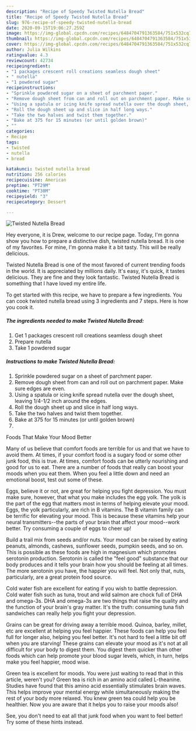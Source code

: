 ```yaml
---
description: "Recipe of Speedy Twisted Nutella Bread"
title: "Recipe of Speedy Twisted Nutella Bread"
slug: 976-recipe-of-speedy-twisted-nutella-bread
date: 2020-09-15T19:06:27.259Z
image: https://img-global.cpcdn.com/recipes/6484704791363584/751x532cq70/twisted-nutella-bread-recipe-main-photo.jpg
thumbnail: https://img-global.cpcdn.com/recipes/6484704791363584/751x532cq70/twisted-nutella-bread-recipe-main-photo.jpg
cover: https://img-global.cpcdn.com/recipes/6484704791363584/751x532cq70/twisted-nutella-bread-recipe-main-photo.jpg
author: Julia Wilkins
ratingvalue: 4.3
reviewcount: 42734
recipeingredient:
- "1 packages crescent roll creations seamless dough sheet"
- " nutella"
- "1 powdered sugar"
recipeinstructions:
- "Sprinkle powdered sugar on a sheet of parchment paper."
- "Remove dough sheet from can and roll out on parchment paper. Make sure edges are even."
- "Using a spatula or icing knife spread nutella over the dough sheet, leaving 1/4-1/2 inch around the edges."
- "Roll the dough sheet up and slice in half long ways."
- "Take the two halves and twist them together."
- "Bake at 375 for 15 minutes (or until golden brown)"
- ""
categories:
- Recipe
tags:
- twisted
- nutella
- bread

katakunci: twisted nutella bread 
nutrition: 256 calories
recipecuisine: American
preptime: "PT29M"
cooktime: "PT30M"
recipeyield: "3"
recipecategory: Dessert

---
```



![Twisted Nutella Bread](https://img-global.cpcdn.com/recipes/6484704791363584/751x532cq70/twisted-nutella-bread-recipe-main-photo.jpg)

Hey everyone, it is Drew, welcome to our recipe page. Today, I'm gonna show you how to prepare a distinctive dish, twisted nutella bread. It is one of my favorites. For mine, I'm gonna make it a bit tasty. This will be really delicious.

Twisted Nutella Bread is one of the most favored of current trending foods in the world. It is appreciated by millions daily. It's easy, it's quick, it tastes delicious. They are fine and they look fantastic. Twisted Nutella Bread is something that I have loved my entire life.




To get started with this recipe, we have to prepare a few ingredients. You can cook twisted nutella bread using 3 ingredients and 7 steps. Here is how you cook it.

<!--inarticleads1-->

##### The ingredients needed to make Twisted Nutella Bread:

1. Get 1 packages crescent roll creations seamless dough sheet
1. Prepare  nutella
1. Take 1 powdered sugar




<!--inarticleads2-->

##### Instructions to make Twisted Nutella Bread:

1. Sprinkle powdered sugar on a sheet of parchment paper.
1. Remove dough sheet from can and roll out on parchment paper. Make sure edges are even.
1. Using a spatula or icing knife spread nutella over the dough sheet, leaving 1/4-1/2 inch around the edges.
1. Roll the dough sheet up and slice in half long ways.
1. Take the two halves and twist them together.
1. Bake at 375 for 15 minutes (or until golden brown)
1. 




Foods That Make Your Mood Better


Many of us believe that comfort foods are terrible for us and that we have to avoid them. At times, if your comfort food is a sugary food or some other junk food, this is true. At times, comfort foods can be utterly nourishing and good for us to eat. There are a number of foods that really can boost your moods when you eat them. When you feel a little down and need an emotional boost, test out some of these.

Eggs, believe it or not, are great for helping you fight depression. You must make sure, however, that what you make includes the egg yolk. The yolk is the part of the egg that matters most in terms of helping elevate your mood. Eggs, the yolk particularly, are rich in B vitamins. The B vitamin family can be terrific for elevating your mood. This is because these vitamins help your neural transmitters--the parts of your brain that affect your mood--work better. Try consuming a couple of eggs to cheer up!

Build a trail mix from seeds and/or nuts. Your mood can be raised by eating peanuts, almonds, cashews, sunflower seeds, pumpkin seeds, and so on. This is possible as these foods are high in magnesium which promotes serotonin production. Serotonin is called the "feel good" substance that our body produces and it tells your brain how you should be feeling at all times. The more serotonin you have, the happier you will feel. Not only that, nuts, particularly, are a great protein food source.

Cold water fish are excellent for eating if you wish to battle depression. Cold water fish such as tuna, trout and wild salmon are chock full of DHA and omega-3s. DHA and omega-3s are two things that raise the quality and the function of your brain's gray matter. It's the truth: consuming tuna fish sandwiches can really help you fight your depression. 

Grains can be great for driving away a terrible mood. Quinoa, barley, millet, etc are excellent at helping you feel happier. These foods can help you feel full for longer also, helping you feel better. It's not hard to feel a little bit off when you are starving! These grains can elevate your mood as it's not at all difficult for your body to digest them. You digest them quicker than other foods which can help promote your blood sugar levels, which, in turn, helps make you feel happier, mood wise.

Green tea is excellent for moods. You were just waiting to read that in this article, weren't you? Green tea is rich in an amino acid called L-theanine. Studies have found that this amino acid essentially stimulates brain waves. This helps improve your mental energy while simultaneously making the rest of your body more relaxed. You knew green tea could help you be healthier. Now you are aware that it helps you to raise your moods also!

See, you don't need to eat all that junk food when you want to feel better! Try  some  of  these  hints  instead.

